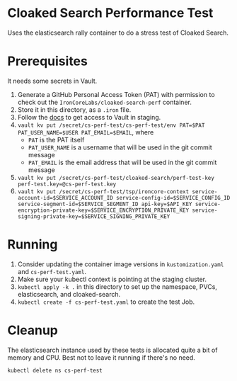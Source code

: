 # Cloaked Search Performance Test

Uses the elasticsearch rally container to do a stress test of Cloaked Search.

# Prerequisites

It needs some secrets in Vault.

1. Generate a GitHub Personal Access Token (PAT) with permission to check out the `IronCoreLabs/cloaked-search-perf` container.
1. Store it in this directory, as a `.iron` file.
1. Follow the [docs](https://github.com/IronCoreLabs/deployments/blob/main/apps/vault/base/README.md#local-vault-cli) to get access
    to Vault in staging.
1. `vault kv put /secret/cs-perf-test/cs-perf-test/env PAT=$PAT PAT_USER_NAME=$USER PAT_EMAIL=$EMAIL`, where
    - `PAT` is the PAT itself
    - `PAT_USER_NAME` is a username that will be used in the git commit message
    - `PAT_EMAIL` is the email address that will be used in the git commit message
1. `vault kv put /secret/cs-perf-test/cloaked-search/perf-test-key perf-test.key=@cs-perf-test.key`
1. `vault kv put /secret/cs-perf-test/tsp/ironcore-context service-account-id=$SERVICE_ACCOUNT_ID service-config-id=$SERVICE_CONFIG_ID service-segment-id=$SERVICE_SEGMENT_ID api-key=$API_KEY service-encryption-private-key=$SERVICE_ENCRYPTION_PRIVATE_KEY service-signing-private-key=$SERVICE_SIGNING_PRIVATE_KEY`

# Running

1. Consider updating the container image versions in `kustomization.yaml` and `cs-perf-test.yaml`.
1. Make sure your kubectl context is pointing at the staging cluster.
1. `kubectl apply -k .` in this directory to set up the namespace, PVCs, elasticsearch, and cloaked-search.
1. `kubectl create -f cs-perf-test.yaml` to create the test Job.

# Cleanup

The elasticsearch instance used by these tests is allocated quite a bit of memory and CPU. Best not to leave it running if there's
no need.

`kubectl delete ns cs-perf-test`
